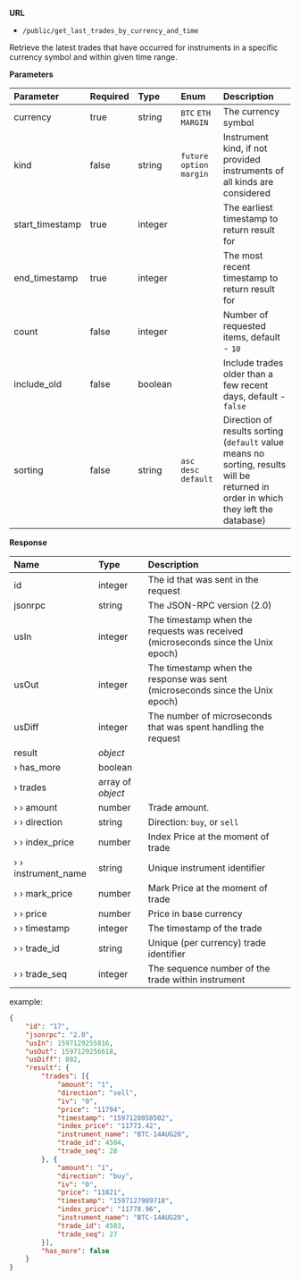 **URL** 

- `/public/get_last_trades_by_currency_and_time`

Retrieve the latest trades that have occurred for instruments in a specific currency symbol and within given time range.



**Parameters** 

| Parameter       | Required | Type    | Enum                       | Description                                                  |
| :-------------- | :------- | :------ | :------------------------- | :----------------------------------------------------------- |
| currency        | true     | string  | `BTC` `ETH` `MARGIN`       | The currency symbol                                          |
| kind            | false    | string  | `future` `option` `margin` | Instrument kind, if not provided instruments of all kinds are considered |
| start_timestamp | true     | integer |                            | The earliest timestamp to return result for                  |
| end_timestamp   | true     | integer |                            | The most recent timestamp to return result for               |
| count           | false    | integer |                            | Number of requested items, default - `10`                    |
| include_old     | false    | boolean |                            | Include trades older than a few recent days, default - `false` |
| sorting         | false    | string  | `asc` `desc` `default`     | Direction of results sorting (`default` value means no sorting, results will be returned in order in which they left the database) |



**Response**

| Name                 | Type              | Description                                        |
| :------------------- | :---------------- | :------------------------------------------------- |
| id                   | integer           | The id that was sent in the request                |
| jsonrpc              | string            | The JSON-RPC version (2.0)                         |
| usIn                 | integer           | The timestamp when the requests was received (microseconds since the Unix epoch)                                         |
| usOut                | integer           | The timestamp when the response was sent (microseconds since the Unix epoch)                                         |
| usDiff               | integer           | The number of microseconds that was spent handling the request                                               |
| result               | *object*          |                                                    |
| › has_more           | boolean           |                                                    |
| › trades             | array of *object* |                                                    |
| ›  › amount          | number            | Trade amount.                                      |
| ›  › direction       | string            | Direction: `buy`, or `sell`                        |
| ›  › index_price     | number            | Index Price at the moment of trade                 |
| ›  › instrument_name | string            | Unique instrument identifier                       |
| ›  › mark_price      | number            | Mark Price at the moment of trade                  |
| ›  › price           | number            | Price in base currency                             |
| ›  › timestamp       | integer           | The timestamp of the trade                         |
| ›  › trade_id        | string            | Unique (per currency) trade identifier             |
| ›  › trade_seq       | integer           | The sequence number of the trade within instrument |

example:

```json
{
	"id": "17",
	"jsonrpc": "2.0",
	"usIn": 1597129255816,
	"usOut": 1597129256618,
	"usDiff": 802,
	"result": {
		"trades": [{
			"amount": "1",
			"direction": "sell",
			"iv": "0",
			"price": "11794",
			"timestamp": "1597128058502",
			"index_price": "11773.42",
			"instrument_name": "BTC-14AUG20",
			"trade_id": 4504,
			"trade_seq": 28
		}, {
			"amount": "1",
			"direction": "buy",
			"iv": "0",
			"price": "11821",
			"timestamp": "1597127989718",
			"index_price": "11778.96",
			"instrument_name": "BTC-14AUG20",
			"trade_id": 4503,
			"trade_seq": 27
		}],
		"has_more": false
	}
}
```

